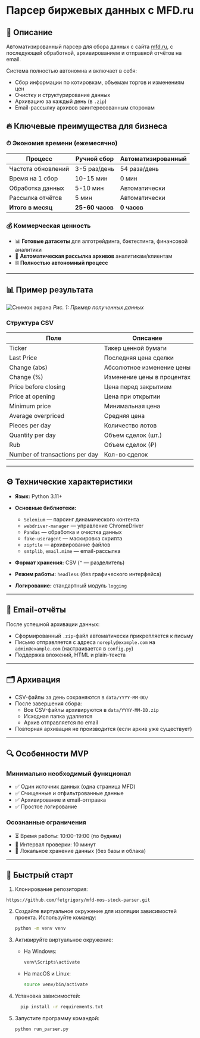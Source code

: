 # Парсер биржевых данных с MFD.ru

## 📌 Описание
Автоматизированный парсер для сбора данных с сайта [mfd.ru](https://mfd.ru/marketdata/?id=5&mode=0), с последующей обработкой, архивированием и отправкой отчётов на email.

Система полностью автономна и включает в себя:
- Сбор информации по котировкам, объемам торгов и изменениям цен
- Очистку и структурирование данных
- Архивацию за каждый день (в `.zip`)
- Email-рассылку архивов заинтересованным сторонам

## 🔥 Ключевые преимущества для бизнеса

### ⏱ Экономия времени (ежемесячно)
| Процесс              | Ручной сбор | Автоматизированный |
|----------------------|-------------|---------------------|
| Частота обновлений   | 3-5 раз/день | 54 раза/день |
| Время на 1 сбор      | 10-15 мин   | 0 мин |
| Обработка данных     | 5-10 мин    | Автоматически |
| Рассылка отчётов     | 5 мин       | Автоматически |
| **Итого в месяц**    | **25-60 часов** | **0 часов** |

### 💰 Коммерческая ценность
- 📊 **Готовые датасеты** для алготрейдинга, бэктестинга, финансовой аналитики
- 📨 **Автоматическая рассылка архивов** аналитикам/клиентам
- ⛓ **Полностью автономный процесс**

---

## 📊 Пример результата
![Снимок экрана](https://github.com/user-attachments/assets/b59d4643-c1e4-4cf6-883a-3e8c8ce7fa1a)
*Рис. 1: Пример полученных данных*

### Структура CSV
Поле | Описание
-----|---------
Ticker | Тикер ценной бумаги
Last Price | Последняя цена сделки
Change (abs)| Абсолютное изменение цены
Change (%) | Изменение цены в процентах
Price before closing | Цена перед закрытием
Price at opening | Цена при открытии
Minimum price | Минимальная цена
Average overpriced | Средняя цена
Pieces per day | Количество лотов
Quantity per day | Объем сделок (шт.)
Rub | Объем сделок (₽)
Number of transactions per day | Кол-во сделок

---

## ⚙️ Технические характеристики

- **Язык:** Python 3.11+
- **Основные библиотеки:**
  - `Selenium` — парсинг динамического контента
  - `webdriver-manager` — управление ChromeDriver
  - `Pandas` — обработка и очистка данных
  - `fake-useragent` — маскировка скрипта
  - `zipfile` — архивирование файлов
  - `smtplib`, `email.mime` — email-рассылка

- **Формат хранения:** CSV (`^` — разделитель)
- **Режим работы:** `headless` (без графического интерфейса)
- **Логирование:** стандартный модуль `logging`

---

## 📨 Email-отчёты

После успешной архивации данных:
- Сформированный `.zip`-файл автоматически прикрепляется к письму
- Письмо отправляется с адреса `noreply@example.com` на `admin@example.com` (настраивается в `config.py`)
- Поддержка вложений, HTML и plain-текста

---

## 🗂 Архивация

- CSV-файлы за день сохраняются в `data/YYYY-MM-DD/`
- После завершения сбора:
  - Все CSV-файлы архивируются в `data/YYYY-MM-DD.zip`
  - Исходная папка удаляется
  - Архив отправляется по email
- Повторная архивация не производится (если архив уже существует)

---

## 🔍 Особенности MVP

### Минимально необходимый функционал
- ✅ Один источник данных (одна страница MFD)
- ✅ Очищенные и отфильтрованные данные
- ✅ Архивирование и email-отправка
- ✅ Простое логирование

### Осознанные ограничения
- ⏳ Время работы: 10:00–19:00 (по будням)
- 🔁 Интервал проверки: 10 минут
- 📂 Локальное хранение данных (без базы и облака)

---

## 🚀 Быстрый старт
1. Клонирование репозитория:
 ```
https://github.com/fetgrigory/mfd-mos-stock-parser.git
   ```
2. Создайте виртуальное окружение для изоляции зависимостей проекта. 
   Используйте команду:
   ```bash
   python -m venv venv
   ```

3. Активируйте виртуальное окружение:
   - На Windows:
     ```bash
     venv\Scripts\activate
     ```
   - На macOS и Linux:
     ```bash
     source venv/bin/activate
     ```
4. Установка зависимостей:
   ```bash
     pip install -r requirements.txt
     ```
5. Запустите программу командой:
   ```bash
   python run_parser.py
   ```
